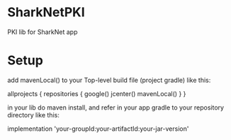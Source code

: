 # SharkNetPKI
PKI lib for SharkNet app

# Setup

add mavenLocal() to your Top-level build file (project gradle) like this:

allprojects {
    repositories {
        google()
        jcenter()
        mavenLocal()
    }
}

in your lib do maven install, and refer in your app gradle to your repository directory like this:

implementation 'your-groupId:your-artifactId:your-jar-version'

